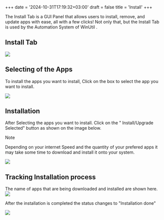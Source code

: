 +++
date = '2024-10-31T17:19:32+03:00'
draft = false
title = 'Install'
+++


<!--
   TODO:
   Make a documentation entry on Automation, and link it in the description of Install Tab, and other places that mention Automation System in this section.
-->

The Install Tab is a GUI Panel that allows users to install, remove, and update apps with ease, all with a few clicks! Not only that, but the Install Tab is used by the Automation System of WinUtil <!-- Documentation Needed, provide a link for Automation System -->.

## Install Tab

![](/images/Install/Install-apps.png)

## Selecting of the Apps

To install the apps you want to install, Click on the box to select the app you want to install. 

![](/images/Install/Select-Apps-to-install-upgrade.png)

## Installation

After Selecting the apps you want to install. Click on the " Install/Upgrade Selected" button as shown on the image below. 
> [!NOTE]
> Depending on your internet Speed and the quantity of your prefered apps it may take some time to download and install it onto your system.

![](/images/Install/Installation.png)

## Tracking Installation process

The name of  apps that are being downloaded and installed are shown here.
![](/images/Install/track-progress.png)

After the installation is completed the status changes to  "Installation done"

![](/images/Install/Installation-completion.png)

